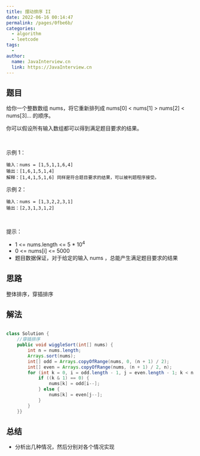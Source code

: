 ```yaml
---
title: 摆动排序 II
date: 2022-06-16 00:14:47
permalink: /pages/0fbe6b/
categories:
  - algorithm
  - leetcode
tags:
  - 
author: 
  name: JavaInterview.cn
  link: https://JavaInterview.cn
---
```



## 题目

给你一个整数数组 nums，将它重新排列成 nums[0] < nums[1] > nums[2] < nums[3]... 的顺序。

你可以假设所有输入数组都可以得到满足题目要求的结果。

 

示例 1：

    输入：nums = [1,5,1,1,6,4]
    输出：[1,6,1,5,1,4]
    解释：[1,4,1,5,1,6] 同样是符合题目要求的结果，可以被判题程序接受。
示例 2：

    输入：nums = [1,3,2,2,3,1]
    输出：[2,3,1,3,1,2]
 

提示：

- 1 <= nums.length <= 5 * 10<sup>4</sup>
- 0 <= nums[i] <= 5000
- 题目数据保证，对于给定的输入 nums ，总能产生满足题目要求的结果



## 思路

整体排序，穿插排序

## 解法
```java

class Solution {
    //穿插排序
    public void wiggleSort(int[] nums) {
        int n = nums.length;
        Arrays.sort(nums);
        int[] odd = Arrays.copyOfRange(nums, 0, (n + 1) / 2);
        int[] even = Arrays.copyOfRange(nums, (n + 1) / 2, n);
        for (int k = 0, i = odd.length - 1, j = even.length - 1; k < n; k++) {
            if ((k & 1) == 0) {
                nums[k] = odd[i--];
            } else {
                nums[k] = even[j--];
            }
        }
    }}
```

## 总结

- 分析出几种情况，然后分别对各个情况实现 
